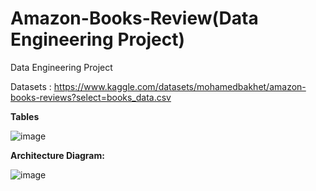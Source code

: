 # Amazon-Books-Review(Data Engineering Project)
Data Engineering Project

Datasets : https://www.kaggle.com/datasets/mohamedbakhet/amazon-books-reviews?select=books_data.csv


  **Tables**
  
![image](https://github.com/Rooban1030/Amazon-Books-Review/assets/82220884/404c9280-c39a-4737-a57a-185568e77bdf)



**Architecture Diagram:**

![image](https://github.com/Rooban1030/Amazon-Books-Review/assets/82220884/cb1649ee-6b4e-4b7c-8416-5044e1daa3e5)
